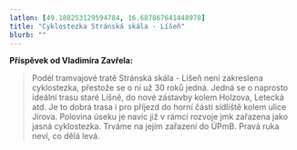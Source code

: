 ```yaml
---
latlon: [49.188253129594784, 16.687867641448978]
title: "Cyklostezka Stránská skála - Líšeň"
blurb: ""
---
```


**Příspěvek od Vladimíra Zavřela:**

> Podél tramvajové tratě Stránská skála - Líšeň není zakreslena cyklostezka, přestože se o ní už 30 roků jedná. Jedná se o naprosto ideální trasu staré Líšně, do nové zástavby kolem Holzova, Letecká atd. Je to dobrá trasa i pro příjezd do horní části sídliště kolem ulice Jírova. Polovina úseku je navíc již v rámci rozvoje jmk zařazena jako jasná cyklostezka. Trváme na jejím zařazení do ÚPmB. Pravá ruka neví, co dělá levá.
